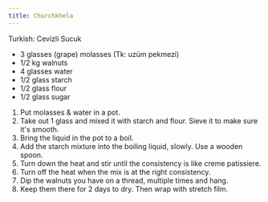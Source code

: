 ```yaml
---
title: Churchkhela
---
```


Turkish: Cevizli Sucuk



-   3 glasses (grape) molasses (Tk: uzüm pekmezi)
-   1/2 kg walnuts
-   4 glasses water
-   1/2 glass starch
-   1/2 glass flour
-   1/2 glass sugar

1.  Put molasses & water in a pot.
2.  Take out 1 glass and mixed it with starch and flour. Sieve it to
    make sure it's smooth.
3.  Bring the liquid in the pot to a boil.
4.  Add the starch mixture into the boiling liquid, slowly. Use a wooden
    spoon.
5.  Turn down the heat and stir until the consistency is like creme
    patissiere.
6.  Turn off the heat when the mix is at the right consistency.
7.  Dip the walnuts you have on a thread, multiple times and hang.
8.  Keep them there for 2 days to dry. Then wrap with stretch film.
